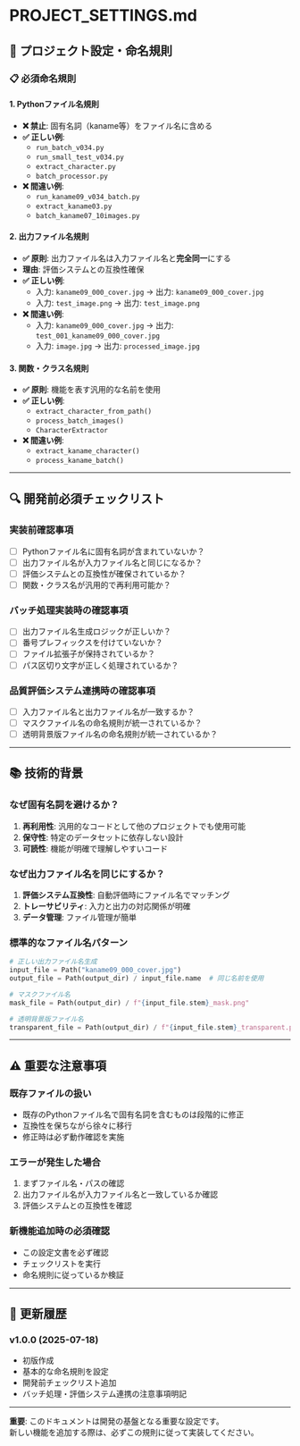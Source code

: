 # PROJECT_SETTINGS.md

## 🔧 プロジェクト設定・命名規則

### 📋 **必須命名規則**

#### **1. Pythonファイル名規則**
- **❌ 禁止**: 固有名詞（kaname等）をファイル名に含める
- **✅ 正しい例**: 
  - `run_batch_v034.py`
  - `run_small_test_v034.py`
  - `extract_character.py`
  - `batch_processor.py`
- **❌ 間違い例**:
  - `run_kaname09_v034_batch.py`
  - `extract_kaname03.py`
  - `batch_kaname07_10images.py`

#### **2. 出力ファイル名規則**
- **✅ 原則**: 出力ファイル名は入力ファイル名と**完全同一**にする
- **理由**: 評価システムとの互換性確保
- **✅ 正しい例**:
  - 入力: `kaname09_000_cover.jpg` → 出力: `kaname09_000_cover.jpg`
  - 入力: `test_image.png` → 出力: `test_image.png`
- **❌ 間違い例**:
  - 入力: `kaname09_000_cover.jpg` → 出力: `test_001_kaname09_000_cover.jpg`
  - 入力: `image.jpg` → 出力: `processed_image.jpg`

#### **3. 関数・クラス名規則**
- **✅ 原則**: 機能を表す汎用的な名前を使用
- **✅ 正しい例**:
  - `extract_character_from_path()`
  - `process_batch_images()`
  - `CharacterExtractor`
- **❌ 間違い例**:
  - `extract_kaname_character()`
  - `process_kaname_batch()`

---

## 🔍 **開発前必須チェックリスト**

### **実装前確認事項**
- [ ] Pythonファイル名に固有名詞が含まれていないか？
- [ ] 出力ファイル名が入力ファイル名と同じになるか？
- [ ] 評価システムとの互換性が確保されているか？
- [ ] 関数・クラス名が汎用的で再利用可能か？

### **バッチ処理実装時の確認事項**
- [ ] 出力ファイル名生成ロジックが正しいか？
- [ ] 番号プレフィックスを付けていないか？
- [ ] ファイル拡張子が保持されているか？
- [ ] パス区切り文字が正しく処理されているか？

### **品質評価システム連携時の確認事項**
- [ ] 入力ファイル名と出力ファイル名が一致するか？
- [ ] マスクファイル名の命名規則が統一されているか？
- [ ] 透明背景版ファイル名の命名規則が統一されているか？

---

## 📚 **技術的背景**

### **なぜ固有名詞を避けるか？**
1. **再利用性**: 汎用的なコードとして他のプロジェクトでも使用可能
2. **保守性**: 特定のデータセットに依存しない設計
3. **可読性**: 機能が明確で理解しやすいコード

### **なぜ出力ファイル名を同じにするか？**
1. **評価システム互換性**: 自動評価時にファイル名でマッチング
2. **トレーサビリティ**: 入力と出力の対応関係が明確
3. **データ管理**: ファイル管理が簡単

### **標準的なファイル名パターン**
```python
# 正しい出力ファイル名生成
input_file = Path("kaname09_000_cover.jpg")
output_file = Path(output_dir) / input_file.name  # 同じ名前を使用

# マスクファイル名
mask_file = Path(output_dir) / f"{input_file.stem}_mask.png"

# 透明背景版ファイル名
transparent_file = Path(output_dir) / f"{input_file.stem}_transparent.png"
```

---

## ⚠️ **重要な注意事項**

### **既存ファイルの扱い**
- 既存のPythonファイル名で固有名詞を含むものは段階的に修正
- 互換性を保ちながら徐々に移行
- 修正時は必ず動作確認を実施

### **エラーが発生した場合**
1. まずファイル名・パスの確認
2. 出力ファイル名が入力ファイル名と一致しているか確認
3. 評価システムとの互換性を確認

### **新機能追加時の必須確認**
- この設定文書を必ず確認
- チェックリストを実行
- 命名規則に従っているか検証

---

## 🔄 **更新履歴**

### v1.0.0 (2025-07-18)
- 初版作成
- 基本的な命名規則を設定
- 開発前チェックリスト追加
- バッチ処理・評価システム連携の注意事項明記

---

**重要**: このドキュメントは開発の基盤となる重要な設定です。  
新しい機能を追加する際は、必ずこの規則に従って実装してください。